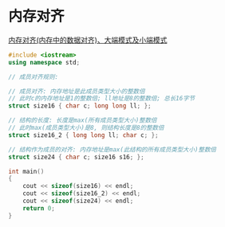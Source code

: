 # 内存对齐

[内存对齐(内存中的数据对齐)、大端模式及小端模式](http://blog.csdn.net/feitianxuxue/article/details/7350589)

```c++
#include <iostream>
using namespace std;

// 成员对齐规则:

// 成员对齐: 内存地址是此成员类型大小的整数倍
// 此时c的内存地址是1的整数倍; ll地址是8的整数倍; 总长16字节
struct size16 { char c; long long ll; };

// 结构的长度: 长度是max(所有成员类型大小)整数倍
// 此时max(成员类型大小)是8, 则结构长度是8的整数倍
struct size16_2 { long long ll; char c; };

// 结构作为成员的对齐: 内存地址是max(此结构的所有成员类型大小)整数倍
struct size24 { char c; size16 s16; };

int main()
{
    cout << sizeof(size16) << endl;
    cout << sizeof(size16_2) << endl;
    cout << sizeof(size24) << endl;
    return 0;
}
```